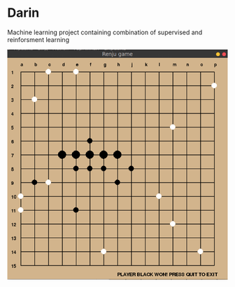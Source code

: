 # Darin

Machine learning project containing combination of supervised and reinforsment learning

![](https://github.com/birshert/Darin/blob/master/NET/sample1.png)
